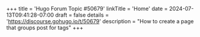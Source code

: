 +++
title = 'Hugo Forum Topic #50679'
linkTitle = 'Home'
date = 2024-07-13T09:41:28-07:00
draft = false
details = 'https://discourse.gohugo.io/t/50679'
description = "How to create a page that groups post for tags"
+++
